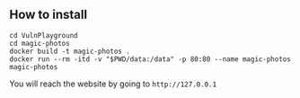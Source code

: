 ## How to install

```
cd VulnPlayground 
cd magic-photos
docker build -t magic-photos .
docker run --rm -itd -v "$PWD/data:/data" -p 80:80 --name magic-photos magic-photos
```

You will reach the website by going to `http://127.0.0.1`
